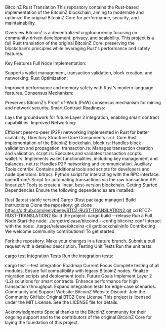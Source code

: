 BitcoinZ Rust Translation
This repository contains the Rust-based implementation of the BitcoinZ blockchain, aiming to modernize and optimize the original BitcoinZ Core for performance, security, and maintainability.

Overview
BitcoinZ is a decentralized cryptocurrency focusing on community-driven development, privacy, and scalability. This project is a full Rust translation of the original BitcoinZ Core, preserving the blockchain’s principles while leveraging Rust's performance and safety features.

Key Features
Full Node Implementation:

Supports wallet management, transaction validation, block creation, and networking.
Rust Optimization:

Improved performance and memory safety with Rust's modern language features.
Consensus Mechanism:

Preserves BitcoinZ’s Proof-of-Work (PoW) consensus mechanism for mining and network security.
Smart Contract Readiness:

Lays the groundwork for future Layer 2 integration, enabling smart contract capabilities.
Improved Networking:

Efficient peer-to-peer (P2P) networking implemented in Rust for better scalability.
Directory Structure
Core Components
src/: Core Rust implementation of the BitcoinZ blockchain.
block.rs: Handles block validation and propagation.
transaction.rs: Manages transaction creation and validation.
script.rs: Executes and validates transaction scripts.
wallet.rs: Implements wallet functionalities, including key management and balances.
net.rs: Handles P2P networking and communication.
Auxiliary Tools
contrib/: Contains additional tools and scripts for developers and node operators.
bitrpc/: Python script for interacting with the RPC interface.
spendfrom/: Script for automating transactions via the raw transaction API.
linearize/: Tools to create a linear, best-version blockchain.
Getting Started
Dependencies
Ensure the following dependencies are installed:

Rust (latest stable version)
Cargo (Rust package manager)
Build Instructions
Clone the repository:
git clone https://github.com/jeelybeely/BTCZ-RUST-TRANSLATION2.git
cd BTCZ-RUST-TRANSLATION2
Build the project:
cargo build --release
Run a Full Node
Start the node:
./target/release/bitcoind --config bitcoinz.conf
Interact with the node:
./target/release/bitcoinz-cli getblockchaininfo
Contributing
We welcome community contributions! To get started:

Fork the repository.
Make your changes in a feature branch.
Submit a pull request with a detailed description.
Testing
Unit Tests
Run the unit tests:

cargo test
Integration Tests
Run the integration tests:

cargo test --test integration
Roadmap
Current Focus
Complete testing of all modules.
Ensure full compatibility with legacy BitcoinZ nodes.
Finalize migration scripts and deployment tools.
Future Goals
Implement Layer 2 (L2) solutions for smart contracts.
Enhance performance for high transaction throughput.
Expand integration tests for edge-case scenarios.
Community and Support
Website: BitcoinZ Website
Discord: Join the Community
GitHub: Original BTCZ Core
License
This project is licensed under the MIT License. See the LICENSE file for details.

Acknowledgments
Special thanks to the BitcoinZ community for their ongoing support and to the contributors of the original BitcoinZ Core for laying the foundation of this project.


